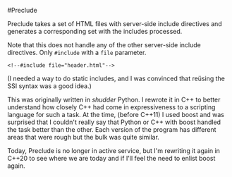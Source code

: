 #Preclude

Preclude takes a set of HTML files with server-side include directives and generates a corresponding set with the includes processed.

Note that this does not handle any of the other server-side include directives. Only `#include` with a `file` parameter.

    <!--#include file="header.html"-->

(I needed a way to do static includes, and I was convinced that reüsing the SSI syntax was a good idea.)

This was originally written in _shudder_ Python. I rewrote it in C++ to better understand how closely C++ had come in expressiveness to a scripting language for such a task. At the time, (before C++11) I used boost and was surprised that I couldn't really say that Python or C++ with boost handled the task better than the other. Each version of the program has different areas that were rough but the bulk was quite similar.

Today, Preclude is no longer in active service, but I'm rewriting it again in C++20 to see where we are today and if I'll feel the need to enlist boost again.
